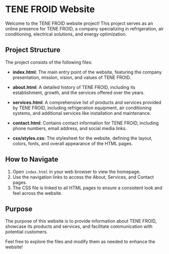 # TENE FROID Website

Welcome to the TENE FROID website project! This project serves as an online presence for TENE FROID, a company specializing in refrigeration, air conditioning, electrical solutions, and energy optimization.

## Project Structure

The project consists of the following files:

- **index.html**: The main entry point of the website, featuring the company presentation, mission, vision, and values of TENE FROID.
  
- **about.html**: A detailed history of TENE FROID, including its establishment, growth, and the services offered over the years.
  
- **services.html**: A comprehensive list of products and services provided by TENE FROID, including refrigeration equipment, air conditioning systems, and additional services like installation and maintenance.
  
- **contact.html**: Contains contact information for TENE FROID, including phone numbers, email address, and social media links.
  
- **css/styles.css**: The stylesheet for the website, defining the layout, colors, fonts, and overall appearance of the HTML pages.

## How to Navigate

1. Open `index.html` in your web browser to view the homepage.
2. Use the navigation links to access the About, Services, and Contact pages.
3. The CSS file is linked to all HTML pages to ensure a consistent look and feel across the website.

## Purpose

The purpose of this website is to provide information about TENE FROID, showcase its products and services, and facilitate communication with potential customers. 

Feel free to explore the files and modify them as needed to enhance the website!
